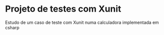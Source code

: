 # Projeto de testes com Xunit 

Estudo de um caso de teste com Xunit
numa calculadora implementada em csharp
